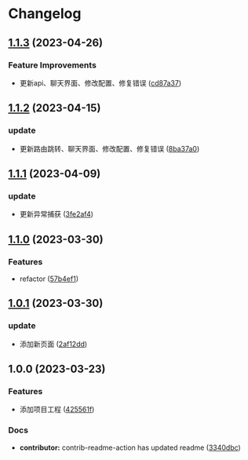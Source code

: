 # Changelog

## [1.1.3](https://github.com/mason369/future-front-end/compare/v1.1.2...v1.1.3) (2023-04-26)


### Feature Improvements

* 更新api、聊天界面、修改配置、修复错误 ([cd87a37](https://github.com/mason369/future-front-end/commit/cd87a37b052331766a3c0ee9cd1cbe0ad7a18703))

## [1.1.2](https://github.com/mason369/future-front-end/compare/v1.1.1...v1.1.2) (2023-04-15)


### update

* 更新路由跳转、聊天界面、修改配置、修复错误 ([8ba37a0](https://github.com/mason369/future-front-end/commit/8ba37a00a07dc8597e3f7d81ba0a0d1a6a0c9c41))

## [1.1.1](https://github.com/mason369/future-front-end/compare/v1.1.0...v1.1.1) (2023-04-09)


### update

* 更新异常捕获 ([3fe2af4](https://github.com/mason369/future-front-end/commit/3fe2af487d32dc15e510f793fcc0817b08cf68d9))

## [1.1.0](https://github.com/mason369/future-front-end/compare/v1.0.1...v1.1.0) (2023-03-30)

### Features

-   refactor ([57b4ef1](https://github.com/mason369/future-front-end/commit/57b4ef14bfcd3560222e4bdbfa2539a8df9fa452))

## [1.0.1](https://github.com/mason369/future-front-end/compare/v1.0.0...v1.0.1) (2023-03-30)

### update

-   添加新页面 ([2af12dd](https://github.com/mason369/future-front-end/commit/2af12dd90f447a674ce48c25ba237db1713fad29))

## 1.0.0 (2023-03-23)

### Features

-   添加项目工程 ([425561f](https://github.com/mason369/future-front-end/commit/425561f5c0fa1260f09765104bedf0a44d239f35))

### Docs

-   **contributor:** contrib-readme-action has updated readme ([3340dbc](https://github.com/mason369/future-front-end/commit/3340dbc73fd5b0107e7f3a3798046394f96df973))
